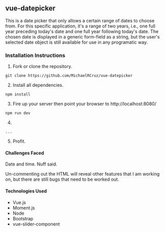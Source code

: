 ## vue-datepicker

This is a date picker that only allows a certain range of dates to choose from. For this specific application, it's a range of two years, i.e., one full year preceding today's date and one full year following today's date. The chosen date is displayed in a generic form-field as a string, but the user's selected date object is still available for use in any programatic way.

### Installation Instructions

1. Fork or clone the repository.
```
git clone https://github.com/MichaelRCruz/vue-datepicker
```

2. Install all dependencies.
```
npm install
```

3. Fire up your server then point your browser to http://localhost:8080/
```
npm run dev
```

4.
```
...
```

5. Profit.

#### Challenges Faced

Date and time. Nuff said.

Un-commenting out the HTML will reveal other features that I am working on, but there are still bugs that need to be worked out.

#### Technologies Used

* Vue.js
* Moment.js
* Node
* Bootstrap
* vue-slider-component

